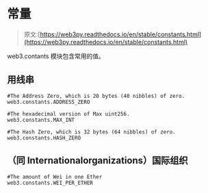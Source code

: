 # 常量

> 原文:[https://web3py.readthedocs.io/en/stable/constants.html](https://web3py.readthedocs.io/en/stable/constants.html)

 web3.contants 模块包含常用的值。

## 用线串

```
#The Address Zero, which is 20 bytes (40 nibbles) of zero.
web3.constants.ADDRESS_ZERO

#The hexadecimal version of Max uint256.
web3.constants.MAX_INT

#The Hash Zero, which is 32 bytes (64 nibbles) of zero.
web3.constants.HASH_ZERO 
```

## （同 Internationalorganizations）国际组织

```
#The amount of Wei in one Ether
web3.constants.WEI_PER_ETHER 
```